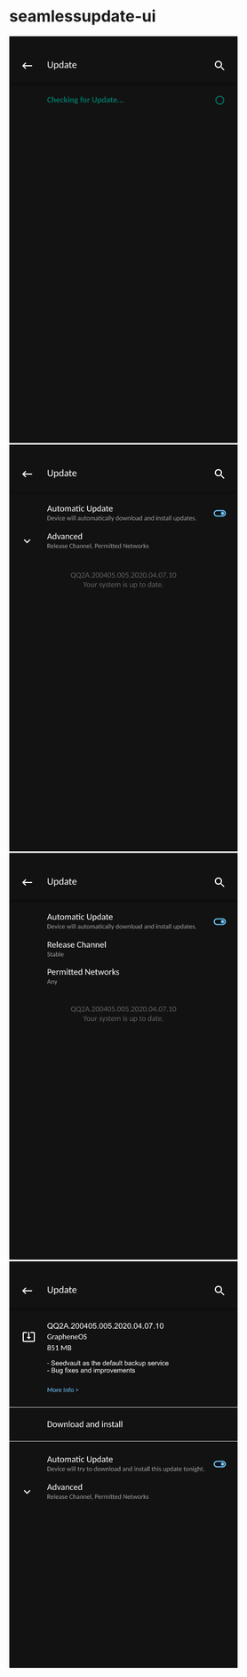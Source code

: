 # seamlessupdate-ui
![enter](enter.png)
![no-update-available](no-update-available.png)
![no-update-available--advanced](no-update-available--advanced.png)
![update-available](update-available.png)
